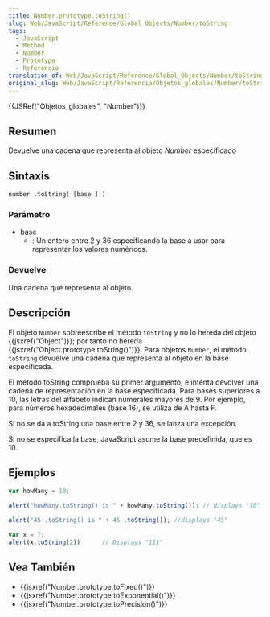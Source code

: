 ```yaml
---
title: Number.prototype.toString()
slug: Web/JavaScript/Reference/Global_Objects/Number/toString
tags:
  - JavaScript
  - Method
  - Number
  - Prototype
  - Referencia
translation_of: Web/JavaScript/Reference/Global_Objects/Number/toString
original_slug: Web/JavaScript/Referencia/Objetos_globales/Number/toString
---
```


{{JSRef("Objetos_globales", "Number")}}

## Resumen

Devuelve una cadena que representa al objeto _Number_ especificado

## Sintaxis

`number .toString( [base ] )`

### Parámetro

- base
  - : Un entero entre 2 y 36 especificando la base a usar para representar los valores numéricos.

### Devuelve

Una cadena que representa al objeto.

## Descripción

El objeto `Number` sobreescribe el método `toString` y no lo hereda del objeto {{jsxref("Object")}}; por tanto no hereda {{jsxref("Object.prototype.toString()")}}. Para objetos `Number`, el método `toString` devuelve una cadena que representa al objeto en la base especificada.

El método toString comprueba su primer argumento, e intenta devolver una cadena de representación en la base especificada. Para bases superiores a 10, las letras del alfabeto indican numerales mayores de 9. Por ejemplo, para números hexadecimales (base 16), se utiliza de A hasta F.

Si no se da a toString una base entre 2 y 36, se lanza una excepción.

Si no se especifica la base, JavaScript asume la base predefinida, que es 10.

## Ejemplos

```js
var howMany = 10;

alert("howMany.toString() is " + howMany.toString()); // displays "10"

alert("45 .toString() is " + 45 .toString()); //displays "45"

var x = 7;
alert(x.toString(2))      // Displays "111"
```

## Vea También

- {{jsxref("Number.prototype.toFixed()")}}
- {{jsxref("Number.prototype.toExponential()")}}
- {{jsxref("Number.prototype.toPrecision()")}}
